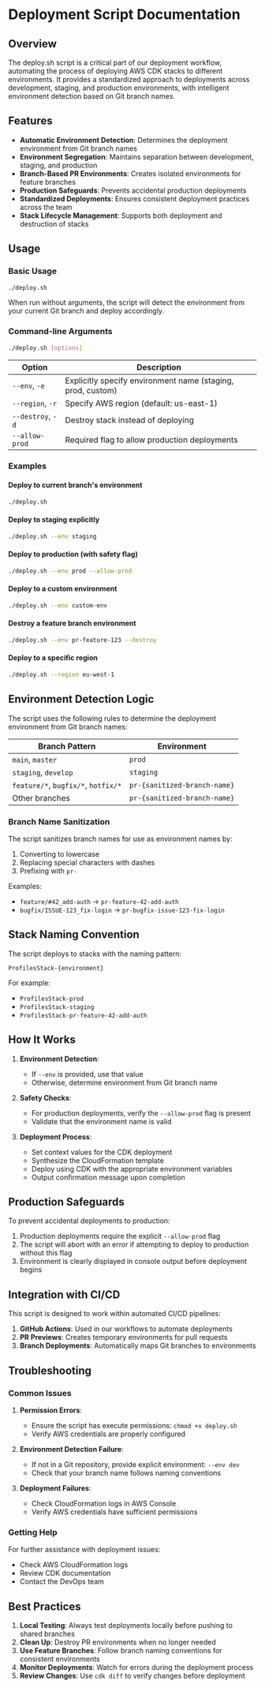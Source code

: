 # Deployment Script Documentation

## Overview

The deploy.sh script is a critical part of our deployment workflow, automating the process of deploying AWS CDK stacks to different environments. It provides a standardized approach to deployments across development, staging, and production environments, with intelligent environment detection based on Git branch names.

## Features

- **Automatic Environment Detection**: Determines the deployment environment from Git branch names
- **Environment Segregation**: Maintains separation between development, staging, and production
- **Branch-Based PR Environments**: Creates isolated environments for feature branches
- **Production Safeguards**: Prevents accidental production deployments
- **Standardized Deployments**: Ensures consistent deployment practices across the team
- **Stack Lifecycle Management**: Supports both deployment and destruction of stacks

## Usage

### Basic Usage

```bash
./deploy.sh
```

When run without arguments, the script will detect the environment from your current Git branch and deploy accordingly.

### Command-line Arguments

```bash
./deploy.sh [options]
```

| Option | Description |
|--------|-------------|
| `--env`, `-e` | Explicitly specify environment name (staging, prod, custom) |
| `--region`, `-r` | Specify AWS region (default: us-east-1) |
| `--destroy`, `-d` | Destroy stack instead of deploying |
| `--allow-prod` | Required flag to allow production deployments |

### Examples

#### Deploy to current branch's environment
```bash
./deploy.sh
```

#### Deploy to staging explicitly
```bash
./deploy.sh --env staging
```

#### Deploy to production (with safety flag)
```bash
./deploy.sh --env prod --allow-prod
```

#### Deploy to a custom environment
```bash
./deploy.sh --env custom-env
```

#### Destroy a feature branch environment
```bash
./deploy.sh --env pr-feature-123 --destroy
```

#### Deploy to a specific region
```bash
./deploy.sh --region eu-west-1
```

## Environment Detection Logic

The script uses the following rules to determine the deployment environment from Git branch names:

| Branch Pattern | Environment |
|----------------|------------|
| `main`, `master` | `prod` |
| `staging`, `develop` | `staging` |
| `feature/*`, `bugfix/*`, `hotfix/*` | `pr-{sanitized-branch-name}` |
| Other branches | `pr-{sanitized-branch-name}` |

### Branch Name Sanitization

The script sanitizes branch names for use as environment names by:
1. Converting to lowercase
2. Replacing special characters with dashes
3. Prefixing with `pr-`

Examples:
- `feature/#42_add-auth` → `pr-feature-42-add-auth`
- `bugfix/ISSUE-123_fix-login` → `pr-bugfix-issue-123-fix-login`

## Stack Naming Convention

The script deploys to stacks with the naming pattern:

```
ProfilesStack-{environment}
```

For example:
- `ProfilesStack-prod`
- `ProfilesStack-staging`
- `ProfilesStack-pr-feature-42-add-auth`

## How It Works

1. **Environment Detection**:
   - If `--env` is provided, use that value
   - Otherwise, determine environment from Git branch name

2. **Safety Checks**:
   - For production deployments, verify the `--allow-prod` flag is present
   - Validate that the environment name is valid

3. **Deployment Process**:
   - Set context values for the CDK deployment
   - Synthesize the CloudFormation template
   - Deploy using CDK with the appropriate environment variables
   - Output confirmation message upon completion

## Production Safeguards

To prevent accidental deployments to production:

1. Production deployments require the explicit `--allow-prod` flag
2. The script will abort with an error if attempting to deploy to production without this flag
3. Environment is clearly displayed in console output before deployment begins

## Integration with CI/CD

This script is designed to work within automated CI/CD pipelines:

1. **GitHub Actions**: Used in our workflows to automate deployments
2. **PR Previews**: Creates temporary environments for pull requests
3. **Branch Deployments**: Automatically maps Git branches to environments

## Troubleshooting

### Common Issues

1. **Permission Errors**:
   - Ensure the script has execute permissions: `chmod +x deploy.sh`
   - Verify AWS credentials are properly configured

2. **Environment Detection Failure**:
   - If not in a Git repository, provide explicit environment: `--env dev`
   - Check that your branch name follows naming conventions

3. **Deployment Failures**:
   - Check CloudFormation logs in AWS Console
   - Verify AWS credentials have sufficient permissions

### Getting Help

For further assistance with deployment issues:

- Check AWS CloudFormation logs
- Review CDK documentation
- Contact the DevOps team

## Best Practices

1. **Local Testing**: Always test deployments locally before pushing to shared branches
2. **Clean Up**: Destroy PR environments when no longer needed
3. **Use Feature Branches**: Follow branch naming conventions for consistent environments
4. **Monitor Deployments**: Watch for errors during the deployment process
5. **Review Changes**: Use `cdk diff` to verify changes before deployment
